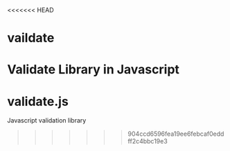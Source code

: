 <<<<<<< HEAD
# vaildate
Validate Library in Javascript
=======
# validate.js
Javascript validation library
>>>>>>> 904ccd6596fea19ee6febcaf0eddff2c4bbc19e3
